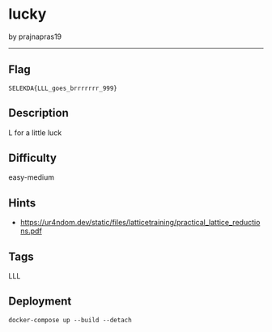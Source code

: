 # lucky

by prajnapras19

---

## Flag

```
SELEKDA{LLL_goes_brrrrrrr_999}
```

## Description
L for a little luck

## Difficulty
easy-medium

## Hints
- https://ur4ndom.dev/static/files/latticetraining/practical_lattice_reductions.pdf

## Tags
LLL

## Deployment
```
docker-compose up --build --detach
```